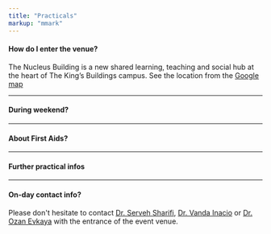 ```yaml
---
title: "Practicals"
markup: "mmark"
---
```


#### <i class="fas fa-question-circle fa-fw"></i> How do I enter the venue?

The Nucleus Building is a new shared learning, teaching and social hub at the heart of The King’s Buildings campus. See the location from the [Google map](https://www.google.com/maps/place/The+Nucleus+Building,+The+University+of+Edinburgh/@55.9228707,-3.1739974,15z/data=!4m2!3m1!1s0x0:0x30d53c72c9accbd8?sa=X&ved=2ahUKEwi0sZeD4KuEAxUAZ0EAHTvaDQsQ_BJ6BAgPEAA)


---

#### <i class="fas fa-question-circle fa-fw"></i> During weekend?


---

#### <i class="fas fa-question-circle fa-fw"></i> About First Aids?</h4>

---

#### <i class="fas fa-question-circle fa-fw"></i> Further practical infos</h4>

---

#### <i class="fas fa-question-circle fa-fw"></i> On-day contact info?

Please don't hesitate to contact [Dr. Serveh Sharifi](mailto:serveh.sharifi@ed.ac.uk), [Dr. Vanda Inacio](mailto:vanda.inacio@ed.ac.uk) or [Dr. Ozan Evkaya](mailto:Ozan.Evkaya@ed.ac.uk) with the entrance of the event venue.
